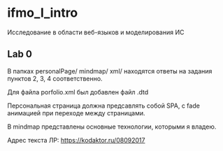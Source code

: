 ﻿# ifmo_I_intro
Исследование в области веб-языков и моделирования ИС

## Lab 0
В папках personalPage/ mindmap/ xml/ находятся ответы на задания пунктов 2, 3, 4 соответственно.

Для файла porfolio.xml был добавлен файл .dtd

Персональная страница должна предсавлять собой SPA, с fade анимацией при переходе между страницами.

В mindmap представлены основные технологии, которыми я владею.

Адрес текста ЛР:
https://kodaktor.ru/08092017
